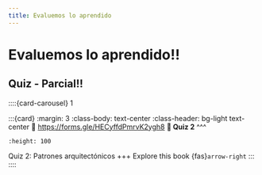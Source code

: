 ```yaml
---
title: Evaluemos lo aprendido
---
```



# Evaluemos lo aprendido!! 


## Quiz - Parcial!!


::::{card-carousel} 1

:::{card}
:margin: 3
:class-body: text-center
:class-header: bg-light text-center
:link: https://forms.gle/HECyffdPmrvK2ygh8
**💬 Quiz 2**
^^^
```{image} https://upload.wikimedia.org/wikipedia/commons/thumb/c/c2/Google_Forms_logo_%282014-2020%29.svg/1489px-Google_Forms_logo_%282014-2020%29.svg.png
:height: 100
```

Quiz 2: Patrones arquitectónicos
+++
Explore this book {fas}`arrow-right`
:::
::::